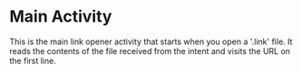 # Main Activity

This is the main link opener activity that starts when you open a '.link' file. It reads the contents of the file received from the intent and visits the URL on the first line.
